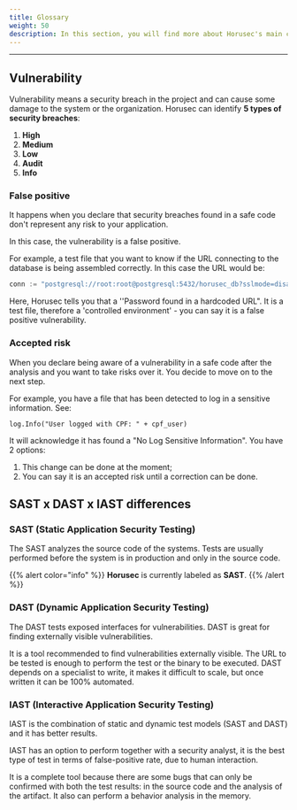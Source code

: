 ```yaml
---
title: Glossary
weight: 50
description: In this section, you will find more about Horusec's main concepts.
---
```


---

## **Vulnerability** 

Vulnerability means a security breach in the project and can cause some damage to the system or the organization. Horusec can identify **5 types of security breaches**: 

1. **High**
2. **Medium**
3. **Low**
4. **Audit**
5. **Info**

### **False positive**

It happens when you declare that security breaches found in a safe code don't represent any risk to your application.

In this case, the vulnerability is a false positive.

For example, a test file that you want to know if the URL connecting to the database is being assembled correctly.  In this case the URL would be:

```go
conn := "postgresql://root:root@postgresql:5432/horusec_db?sslmode=disable"
```

Here, Horusec tells you that a ''Password found in a hardcoded URL".  It is a test file, therefore a 'controlled environment' - you can say it is a false positive vulnerability.

### **Accepted risk**

When you declare being aware of a vulnerability in a safe code after the analysis and you want to take risks over it. You decide to move on to the next step. 

For example, you have a file that has been detected to log in a sensitive information. See:

`log.Info("User logged with CPF: " + cpf_user)`

It will acknowledge it has found a "No Log Sensitive Information". You have 2 options:
1. This change can be done at the moment; 
2. You can say it is an accepted risk until a correction can be done.

## **SAST x DAST x IAST differences**

### SAST **\(Static Application Security Testing\)**

The SAST analyzes the source code of the systems. Tests are usually performed before the system is in production and only in the source code.

{{% alert color="info" %}}
**Horusec** is currently labeled as **SAST**.
{{% /alert %}}

### DAST **\(Dynamic Application Security Testing\)**

The DAST tests exposed interfaces for vulnerabilities. DAST is great for finding externally visible vulnerabilities. 

It is a tool recommended to find vulnerabilities externally visible. The URL to be tested is enough to perform the test or the binary to be executed. DAST depends on a specialist to write, it makes it difficult to scale, but once written it can be 100% automated.

### IAST **\(Interactive Application Security Testing\)**

IAST is the combination of static and dynamic test models \(SAST and DAST\) and it has better results.

IAST has an option to perform together with a security analyst, it is the best type of test in terms of false-positive rate, due to human interaction. 

It is a complete tool because there are some bugs that can only be confirmed with both the test results: in the source code and the analysis of the artifact. It also can perform a behavior analysis in the memory.